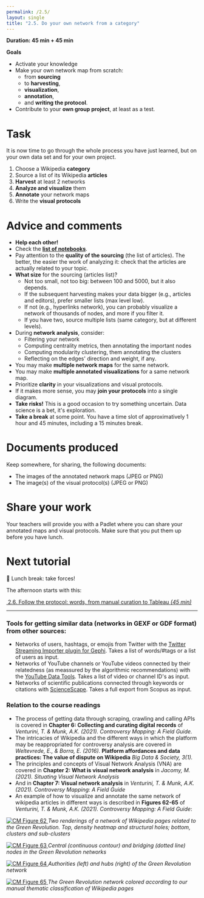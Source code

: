 ```yaml
---
permalink: /2.5/
layout: single
title: "2.5. Do your own network from a category"
---
```


**Duration: 45 min + 45 min**

**Goals**
* Activate your knowledge
* Make your own network map from scratch:
	* from **sourcing**
	* to **harvesting**,
	* **visualization**,
	* **annotation**,
	* and **writing the protocol**.
* Contribute to your **own group project**, at least as a test.

# Task

It is now time to go through the whole process you have just learned, but on your own data set and for your own project.

1. Choose a Wikipedia **category**
1. Source a list of its Wikipedia **articles**
1. **Harvest** at least 2 networks
1. **Analyze and visualize** them
1. **Annotate** your network maps
1. Write the **visual protocols**

# Advice and comments

* **Help each other!**
* Check the **[list of notebooks](../nb/)**.
* Pay attention to the **quality of the sourcing** (the list of articles). The better, the easier the work of analyzing it: check that the articles are actually related to your topic.
* **What size** for the sourcing (articles list)?
	* Not too small, not too big: between 100 and 5000, but it also depends.
	* If the subsequent harvesting makes your data bigger (e.g., articles and editors), prefer smaller lists (max level low).
	* If not (e.g., hyperlinks network), you can probably visualize a network of thousands of nodes, and more if you filter it.
	* If you have two, source multiple lists (same category, but at different levels).
* During **network analysis**, consider:
	* Filtering your network
	* Computing centrality metrics, then annotating the important nodes
	* Computing modularity clustering, them annotating the clusters
	* Reflecting on the edges' direction and weight, if any.
* You may make **multiple network maps** for the same network.
* You may make **multiple annotated visualizations** for a same network map.
* Prioritize **clarity** in your visualizations and visual protocols.
* If it makes more sense, you may **join your protocols** into a single diagram.
* **Take risks!** This is a good occasion to try something uncertain. Data science is a bet, it's exploration.
* **Take a break** at some point. You have a time slot of approximatively 1 hour and 45 minutes, including a 15 minutes break.

# Documents produced

Keep somewhere, for sharing, the following documents:
* The images of the annotated network maps (JPEG or PNG)
* The image(s) of the visual protocol(s) (JPEG or PNG)

# Share your work

Your teachers will provide you with a Padlet where you can share your annotated maps and visual protocols. Make sure that you put them up before you have lunch.

# Next tutorial

🥩 Lunch break: take forces!

The afternoon starts with this:

[<i class="fas fa-forward"></i>&nbsp;2.6. Follow the protocol: words, from manual curation to Tableau *(45 min)*](../2.6/)

---


### Tools for getting similar data (networks in GEXF or GDF format) from other sources:

* Networks of users, hashtags, or emojis from Twitter with the [Twitter Streaming Importer plugin for Gephi](https://github.com/seinecle/gephi-tutorials/blob/master/src/main/asciidoc/en/plugins/twitter-streaming-importer-en.adoc). Takes a list of words/#tags or a list of users as input.
* Networks of YouTube channels or YouTube videos connected by their relatedness (as meassured by the algorithmic recommendations) with the [YouTube Data Tools](https://tools.digitalmethods.net/netvizz/youtube/). Takes a list of video or channel ID's as input.
* Networks of scientific publications connected through keywords or citations with [ScienceScape](http://medialab.github.io/sciencescape/). Takes a full export from Scopus as input.

### Relation to the course readings

* The process of getting data through scraping, crawling and calling APIs is covered in **Chapter 6: Collecting and curating digital records** of *Venturini, T. & Munk, A.K. (2021). Controversy Mapping: A Field Guide.*
* The intricacies of Wikipedia and the different ways in which the platform may be reappropriated for controversy analysis are covered in *Weltevrede, E., & Borra, E. (2016).* **Platform affordances and data practices: The value of dispute on Wikipedia**
*Big Data & Society, 3(1).*
* The principles and concepts of Visual Network Analysis (VNA) are covered in **Chapter 2: What is visual network analysis** in *Jacomy, M. (2021). Situating Visual Network Analysis*
* And in **Chapter 7: Visual network analysis** in *Venturini, T. & Munk, A.K. (2021). Controversy Mapping: A Field Guide*
* An example of how to visualize and annotate the same network of wikipedia articles in different ways is described in **Figures 62-65** of *Venturini, T. & Munk, A.K. (2021). Controversy Mapping: A Field Guide*:

[
	![CM Figure 62](https://medihal.archives-ouvertes.fr/hal-03227401/image)
](https://medihal.archives-ouvertes.fr/hal-03227401/image)
*Two renderings of a network of Wikipedia pages related to the Green Revolution. Top, density heatmap and structural holes; bottom, clusters and sub-clusters*

[
	![CM Figure 63](https://medihal.archives-ouvertes.fr/hal-03227404/image)
](https://medihal.archives-ouvertes.fr/hal-03227404/image)
*Central (continuous contour) and bridging (dotted line) nodes in the Green Revolution networks*

[
	![CM Figure 64](https://medihal.archives-ouvertes.fr/hal-03227411/image)
](https://medihal.archives-ouvertes.fr/hal-03227411/image)
*Authorities (left) and hubs (right) of the Green Revolution network*

[
	![CM Figure 65](https://medihal.archives-ouvertes.fr/hal-03227419/image)
](https://medihal.archives-ouvertes.fr/hal-03227419/image)
*The Green Revolution network colored according to our manual thematic classification of Wikipedia pages*